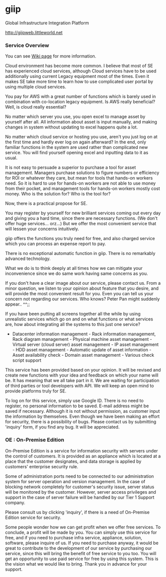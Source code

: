 # giip
Global Infrastructure Integration Platform

http://giipweb.littleworld.net

### Service Overview

You can see [Wiki page](https://github.com/LowyShin/giip/wiki) for more information.


Cloud environment has become more common. I believe that most of SE has experienced cloud services, although Cloud services have to be used additionally using current Legacy equipment most of the times. Even it makes SE take more time to learn how to use complicated user portal by using multiple cloud services.


You pay for AWS with a great number of functions which is barely used in combination with co-location legacy equipment. Is AWS really beneficial? Well, is cloud really essential?


No matter which server you use, you open excel to manage asset by yourself after all. All information about asset is input manually, and making changes in system without updating to excel happens quite a lot.


No matter which cloud service or hosting you use, aren't you just log on at the first time and hardly ever log on again afterward? In the end, only familiar functions in the system are used rather than complicated new service. You will find yourself opening excel and inputting data to it as usual.


It is not easy to persuade a superior to purchase a tool for asset management. Managers purchase solutions to figure numbers or efficiency for ROI or whatever they care, but mean for tools that hands-on workers need. So it is hard to use for hands-on workers are not able to use money from their pocket, and management tools for hands-on workers mostly cost money. Who is the solution for? Who is the tool for?


Now, there is a practical propose for SE.


You may register by yourself for new brilliant services coming out every day and giving you a hard time, since there are necessary functions. (We don't offer huge services... orz...) But we offer the most convenient service that will lessen your concerns intuitively.


giip offers the functions you truly need for free, and also charged service which you can process an expense report to pay.


There is no exceptional automatic function in giip. There is no remarkably advanced technology.


What we do is to think deeply at all times how we can mitigate your inconvenience since we do same work having same concerns as you.


If you don't have a clear image about our service, please contact us. From a minor question, we listen to your opinion about feature that you desire, and will provide the most convenient result for you. Even you can tell us your concern not regarding our services. Who knows? Peter Pan might suddenly appear.. ^^;;


If you have been putting all screens together all the while by using unrealistic services which go on and on what functions or what services are, how about integrating all the systems to this just one service?


- Datacenter information management - Rack information management, Rack diagram management - Physical machine asset management - Virtual server (cloud server) asset management - IP asset management - HDD asset management - Automatic update of asset information - Asset availability check - Domain asset management - Various check script support


This service has been provided based on your opinion. It will be revised and create new functions with your idea and feedback on which your name will be. It has meaning that we all take part in it. We are waiting for participation of third parties or tool developers with API. We will keep an open mind to provide platforms truly for SE.


To log on for this service, simply use Google ID. There is no need to register, no personal information to be saved. E-mail address might be saved if necessary. Although it is not without permission, as customer input the information by themselves. Even though we have been making an effort for security, there is a possibility of bugs. Please contact us by submitting 'inquiry' form, if you find any bug. It will be appreciated.


### OE : On-Premise Edition
On-Premise Edition is a service for information security with servers under the control of customers. It is provided as an appliance which is located at a place that the customer designates, and data storage is applied by customers' enterprise security rule.


Some of administration ports need to be connected to our administration system for server operation and version management. In the case of blocking network completely for customer's security issue, server status will be monitored by the customer. However, server access privileges and support in the case of server failure will be handled by our Tier 1 Support company.


Please consult us by clicking 'inquiry', if there is a need of On-Premise Edition service for security.


Some people wonder how we can get profit when we offer free services. To conclude, a profit will be made by you. You can simply use this service for free, and if you need to purchase infra service, appliance, solution, software, please inquire of us. If you need to purchase anyway, it would be great to contribute to the development of our service by purchasing our service, since this will bring the benefit of free service to you too. You will get an opportunity to use paid service for free by using this system. This is the vision what we would like to bring. Thank you in advance for your support.
